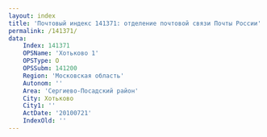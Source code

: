 ```yaml
---
layout: index
title: 'Почтовый индекс 141371: отделение почтовой связи Почты России'
permalink: /141371/
data:
    Index: 141371
    OPSName: 'Хотьково 1'
    OPSType: О
    OPSSubm: 141200
    Region: 'Московская область'
    Autonom: ''
    Area: 'Сергиево-Посадский район'
    City: Хотьково
    City1: ''
    ActDate: '20100721'
    IndexOld: ''
---
```

